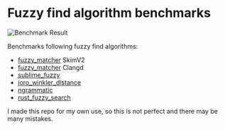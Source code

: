 # Fuzzy find algorithm benchmarks

![Benchmark Result](https://r4ai.github.io/fuzzy_find_algorithm_benchmarks/report/violin.svg)

Benchmarks following fuzzy find algorithms:

- [fuzzy_matcher](https://crates.io/crates/fuzzy-matcher) SkimV2
- [fuzzy_matcher](https://crates.io/crates/fuzzy-matcher) Clangd
- [sublime_fuzzy](https://crates.io/crates/sublime_fuzzy/0.2.0)
- [joro_winkler_distance](https://github.com/r4ai/jaro_winkler_distance.rs)
- [ngrammatic](https://crates.io/crates/ngrammatic)
- [rust_fuzzy_search](https://crates.io/crates/rust-fuzzy-search)

I made this repo for my own use, so this is not perfect and there may be many mistakes.
